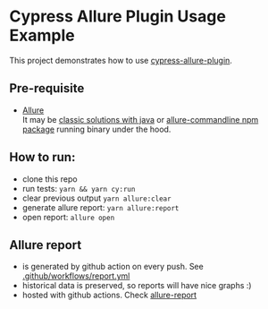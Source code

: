 # Cypress Allure Plugin Usage Example

This project demonstrates how to use [cypress-allure-plugin](https://github.com/Shelex/cypress-allure-plugin).

## Pre-requisite

-   [Allure](https://docs.qameta.io/allure/#_get_started)  
    It may be [classic solutions with java](https://github.com/allure-framework/allure2#download) or [allure-commandline npm package](https://www.npmjs.com/package/allure-commandline) running binary under the hood.

## How to run:

-   clone this repo
-   run tests: `yarn && yarn cy:run`
-   clear previous output `yarn allure:clear`
-   generate allure report: `yarn allure:report`
-   open report: `allure open`

## Allure report

-   is generated by github action on every push. See [.github/workflows/report.yml](.github/workflows/report.yml)
-   historical data is preserved, so reports will have nice graphs :)
-   hosted with github actions. Check [allure-report](https://shelex.github.io/cypress-allure-plugin-example/allure-report)
